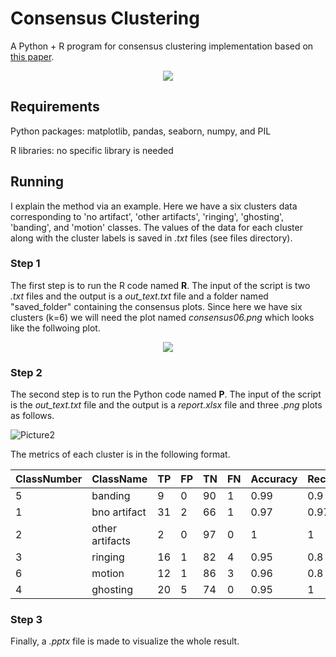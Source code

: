 # Consensus Clustering
A Python + R program for consensus clustering implementation based on  [this paper](https://link.springer.com/article/10.1023/A:1023949509487). 


<p align="center">
  <img src="https://user-images.githubusercontent.com/50635618/170381479-1485dd6a-7a9a-49bc-a514-bdbb42c15729.png"/>
</p>



## Requirements 
Python packages: matplotlib, pandas, seaborn, numpy, and PIL

R libraries: no specific library is needed


## Running
I explain the method via an example. Here we have a six clusters data corresponding to 'no artifact', 'other artifacts', 'ringing', 'ghosting', 'banding', and 'motion' classes. The values of the data for each cluster along with the cluster labels is saved in _.txt_ files (see files directory).

### Step 1
The first step is to run the R code named **R**. The input of the script is two _.txt_ files and the output is a _out_text.txt_ file and a folder named "saved_folder" containing the consensus plots. Since here we have six clusters (k=6) we will need the plot named _consensus06.png_ which looks like the follwoing plot. 


<p align="center">
  <img src="https://user-images.githubusercontent.com/50635618/170381567-b285503e-dce4-4cef-a0bf-10c7cca6ac56.png"/>
</p>

### Step 2
The second step is to run the Python code named **P**. The input of the script is the _out_text.txt_ file and the output is a _report.xlsx_ file and three _.png_ plots as follows.   

![Picture2](https://user-images.githubusercontent.com/50635618/170382491-ef2400ea-cdfe-492f-982a-b8170496c3b9.png)


The metrics of each cluster is in the following format.

| ClassNumber    | ClassName     | TP         | FP | TN | FN | Accuracy | Recall  | Precision | 
| ------------- | ------------- | --------    |------------- | ------------- | --------    |------------- | ------------- | --------    |
| 5     | banding        | 9  | 0 | 90 | 1 | 0.99 | 0.9 | 1| 
| 1     | bno artifact        | 31  | 2 | 66 | 1 | 0.97 | 0.97 | 0.94| 
| 2     | other artifacts       | 2  | 0 | 97 | 0 | 1 | 1 | 1| 
| 3     | ringing      | 16 | 1 | 82 | 4 | 0.95 | 0.8 | 0.94| 
| 6     | motion       | 12  | 1 | 86 | 3 | 0.96 | 0.8 | 0.92| 
| 4     | ghosting        | 20  | 5 | 74 | 0 | 0.95 | 1 | 0.8| 

### Step 3
Finally, a _.pptx_ file is made to visualize the whole result. 

